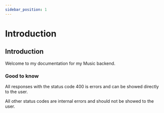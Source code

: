 ```yaml
---
sidebar_position: 1
---
```


# Introduction

## Introduction

Welcome to my documentation for my Music backend.

### Good to know

All responses with the status code 400 is errors and can be showed directly to the user.

All other status codes are internal errors and should not be showed to the user.
